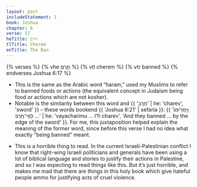 ```yaml
---
layout: post
includeStatement: 1
book: Joshua
chapter: 6
verse: 17
heTitle: חרם
tlTitle: Cherem
enTitle: The Ban
---
```


{% verses %}
{% vhe חֵ֛רֶם %}
{% vtl cherem %}
{% vtr banned %}
{% endverses Joshua 6:17 %}

- This is the same as the Arabic word “haram,” used my Muslims to refer to banned foods or actions (the equivalent concept in Judaism being food or actions which are not kosher).
- Notable is the similarity between this word and {{ 'חָרֶב' | he: 'charev', 'sword' }} – these words bookend {{ 'Joshua 6:21' | sefaria }}: {{ 'וַֽיַּחֲרִ֙ימוּ֙ … לְפִי־חָֽרֶב׃' | he: 'vayacharimu … l’fi charev', 'And they banned … by the edge of the sword' }}. For me, this juxtaposition helped explain the meaning of the former word, since before this verse I had no idea what exactly “being banned” meant.
<!--more-->
- This is a horrible thing to read. In the current Israeli-Palestinian conflict I know that right-wing Israeli politicians and generals have been using a lot of biblical language and stories to justify their actions in Palestine, and so I was expecting to read things like this. But it’s just horrible, and makes me mad that there are things in this holy book which give hateful people ammo for justifying acts of cruel violence.
